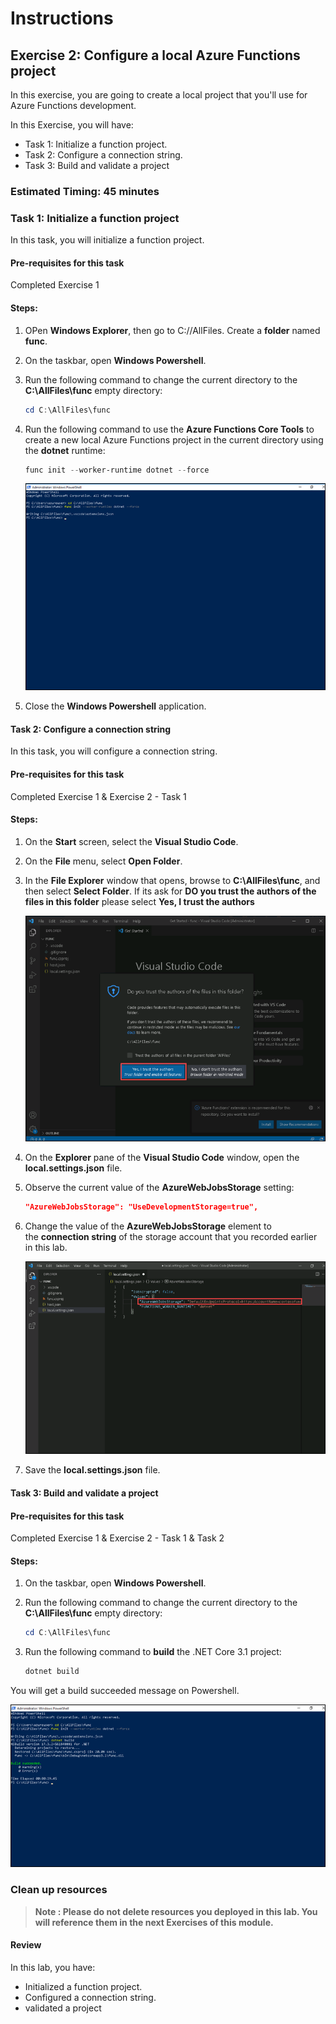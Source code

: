 # Instructions

## Exercise 2: Configure a local Azure Functions project

In this exercise, you are going to create a local project that you'll use for Azure Functions development. 

In this Exercise, you will have:

  + Task 1: Initialize a function project.
  + Task 2: Configure a connection string.
  + Task 3: Build and validate a project

### Estimated Timing: 45 minutes

### Task 1: Initialize a function project

In this task, you will initialize a function project.

#### Pre-requisites for this task

Completed Exercise 1

#### Steps:

1. OPen **Windows Explorer**, then go to C://AllFiles. Create a **folder** named **func**.

1. On the taskbar, open **Windows Powershell**.

1. Run the following command to change the current directory to the **C:\AllFiles\func** empty directory:

    ```powershell
    cd C:\AllFiles\func
    ```

1. Run the following command to use the **Azure Functions Core Tools** to create a new local Azure Functions project in the current directory using the **dotnet** runtime:

    ```powershell
    func init --worker-runtime dotnet --force
    ```
    ![img](../media/servl8.png)
    
1. Close the **Windows Powershell** application.

#### Task 2: Configure a connection string

In this task, you will configure a connection string.

#### Pre-requisites for this task

Completed Exercise 1 & Exercise 2 - Task 1

#### Steps:

1. On the **Start** screen, select the **Visual Studio Code**.

1. On the **File** menu, select **Open Folder**.

1. In the **File Explorer** window that opens, browse to **C:\AllFiles\func**, and then select **Select Folder**. If its ask for **DO you trust the authors of the files in this folder** please select **Yes, I trust the authors**

    ![img](../media/servl9.png)

1. On the **Explorer** pane of the **Visual Studio Code** window, open the **local.settings.json** file.

1. Observe the current value of the **AzureWebJobsStorage** setting:

    ```json
    "AzureWebJobsStorage": "UseDevelopmentStorage=true",
    ```

1. Change the value of the **AzureWebJobsStorage** element to the **connection string** of the storage account that you recorded earlier in this lab.

    ![img](../media/servl10.png)

1. Save the **local.settings.json** file.

#### Task 3: Build and validate a project

#### Pre-requisites for this task

Completed Exercise 1 & Exercise 2 - Task 1 & Task 2

#### Steps:

1. On the taskbar, open **Windows Powershell**.

1. Run the following command to change the current directory to the **C:\AllFiles\func** empty directory:

    ```powershell
    cd C:\AllFiles\func
    ```

1. Run the following command to **build** the .NET Core 3.1 project:

    ```powershell
    dotnet build
    ```
You will get a build succeeded message on Powershell.

   ![img](../media/servl11.png)


### Clean up resources

>**Note : Please do not delete resources you deployed in this lab. You will reference them in the next Exercises of this module.**

#### Review

In this lab, you have:

- Initialized a function project.
- Configured a connection string.
- validated a project
